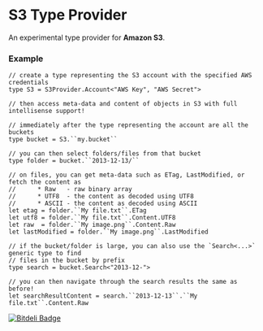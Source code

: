 S3 Type Provider
=======================

An experimental type provider for **Amazon S3**.

### Example

    // create a type representing the S3 account with the specified AWS credentials
    type S3 = S3Provider.Account<"AWS Key", "AWS Secret">
    
    // then access meta-data and content of objects in S3 with full intellisense support!

	// immediately after the type representing the account are all the buckets
    type bucket = S3.``my.bucket``

	// you can then select folders/files from that bucket
    type folder = bucket.``2013-12-13/``

	// on files, you can get meta-data such as ETag, LastModified, or fetch the content as
	//		* Raw   - raw binary array
	//		* UTF8  - the content as decoded using UTF8
	//		* ASCII - the content as decoded using ASCII
    let etag = folder.``My file.txt``.ETag
	let utf8 = folder.``My file.txt``.Content.UTF8
	let raw  = folder.``My image.png``.Content.Raw
	let lastModified = folder.``My image.png``.LastModified

	// if the bucket/folder is large, you can also use the `Search<...>` generic type to find
	// files in the bucket by prefix
	type search = bucket.Search<"2013-12-">

	// you can then navigate through the search results the same as before!
	let searchResultContent = search.``2013-12-13``.``My file.txt``.Content.Raw

[![Bitdeli Badge](https://d2weczhvl823v0.cloudfront.net/theburningmonk/s3provider/trend.png)](https://bitdeli.com/free "Bitdeli Badge")

